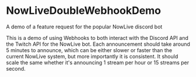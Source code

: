 # NowLiveDoubleWebhookDemo
A demo of a feature request for the popular NowLive discord bot

This is a demo of using Webhooks to both interact with the Discord API and the Twitch API for the NowLive bot.
Each announcement should take around 5 minutes to announce, which can be either slower or faster than the current NowLive system, but more importantly it is consistent. It should scale the same whether it's announcing 1 stream per hour or 15 streams per second.
